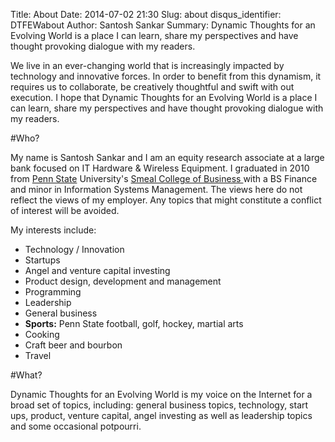 Title: About
Date: 2014-07-02 21:30
Slug: about
disqus_identifier: DTFEWabout
Author: Santosh Sankar
Summary: Dynamic Thoughts for an Evolving World is a place I can learn, share my perspectives and have thought provoking dialogue with my readers.

We live in an ever-changing world that is increasingly impacted by technology and innovative forces. In order to benefit from this dynamism, it requires us to collaborate, be creatively thoughtful and swift with out execution. I hope that Dynamic Thoughts for an Evolving World is a place I can learn, share my perspectives and have thought provoking dialogue with my readers.

#Who?

My name is Santosh Sankar and I am an equity research associate at a large bank focused on IT Hardware & Wireless Equipment. I graduated in 2010 from <a href="http://www.psu.edu" target="_blank">Penn State</a> University's <a href="http://www.smeal.psu.edu" target="_blank">Smeal College of Business </a> with a BS Finance and minor in Information Systems Management. The views here do not reflect the views of my employer. Any topics that might constitute a conflict of interest will be avoided.

My interests include:

* Technology / Innovation
* Startups
* Angel and venture capital investing
* Product design, development and management
* Programming
* Leadership
* General business
* **Sports:** Penn State football, golf, hockey, martial arts
* Cooking
* Craft beer and bourbon
* Travel


#What?

Dynamic Thoughts for an Evolving World is my voice on the Internet for a broad set of topics, including: general business topics, technology, start ups, product, venture capital, angel investing as well as leadership topics and some occasional potpourri. 
